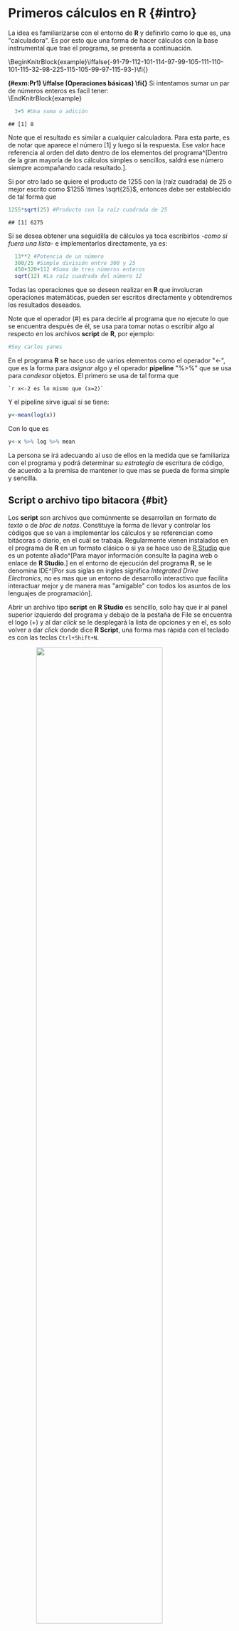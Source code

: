 # Primeros cálculos en R {#intro}

La idea es familiarizarse con el entorno de **R** y definirlo como lo que es, una "calculadora". Es por esto que una forma de hacer cálculos con la base instrumental que trae el programa, se presenta a continuación.

\BeginKnitrBlock{example}\iffalse{-91-79-112-101-114-97-99-105-111-110-101-115-32-98-225-115-105-99-97-115-93-}\fi{}<div class="example"><span class="example" id="exm:Pr1"><strong>(\#exm:Pr1)  \iffalse (Operaciones básicas) \fi{} </strong></span>Si intentamos sumar un par de números enteros es facíl tener:</div>\EndKnitrBlock{example}


```r
  3+5 #Una suma o adición
```

```
## [1] 8
```

Note que el resultado es similar a cualquier calculadora. Para esta parte, es de notar que aparece el número $[1]$ y luego sí la respuesta. Ese valor hace referencia al orden del dato dentro de los elementos del programa^[Dentro de la gran mayoría de los cálculos simples o sencillos, saldrá ese número siempre acompañando cada resultado.].

Si por otro lado se quiere el producto de 1255 con la (raíz cuadrada) de 25 o mejor escrito como $1255 \times \sqrt{25}$, entonces debe ser establecido de tal forma que


```r
1255*sqrt(25) #Producto con la raíz cuadrada de 25
```

```
## [1] 6275
```

Si se desea obtener una seguidilla de cálculos ya toca escribirlos -*como si fuera una lista*- e implementarlos directamente, ya es:


```r
  13**2 #Potencia de un número
  300/25 #Simple división entre 300 y 25
  450+320+112 #Suma de tres números enteros
  sqrt(12) #La raíz cuadrada del número 12
```

Todas las operaciones que se deseen realizar en **R** que involucran operaciones matemáticas, pueden ser escritos directamente y obtendremos los resultados deseados.

Note que el operador (#) es para decirle al programa que no ejecute lo que se encuentra después de él, se usa para tomar notas o escribir algo al respecto en los archivos **script** de **R**, por ejemplo:


```r
#Soy carlos yanes
```

En el programa **R** se hace uso de varios elementos como el operador "<-", que es la forma para _asignar_ algo y el operador **pipeline** "%>%" que se usa para _condesar_ objetos. El primero se usa de tal forma que

`` `r x<-2 es lo mismo que (x=2)` `` 

Y el pipeline sirve igual si se tiene:


```r
y<-mean(log(x))
```

Con lo que es


```r
y<-x %>% log %>% mean
```

La persona se irá adecuando al uso de ellos en la medida que se familiariza con el programa y podrá determinar su _estrategia_ de escritura de código, de acuerdo a la premisa de mantener lo que mas se pueda de forma simple y sencilla.

## Script o archivo tipo bitacora {#bit}

Los **script** son archivos que comúnmente se desarrollan en formato de _texto_ o de _bloc de notas_. Constituye la forma de llevar y controlar los códigos que se van a implementar los cálculos y se referencian como bitácoras o diario, en el cuál se trabaja. Regularmente vienen instalados en el programa de **R** en un formato clásico o si ya se hace uso de [R Studio](https://rstudio.com/products/rstudio/download/) que es un potente aliado^[Para mayor información consulte la pagina web o enlace de **R Studio**.] en el entorno de ejecución del programa **R**, se le denomina IDE^[Por sus siglas en ingles significa _Integrated Drive Electronics_, no es mas que un entorno de desarrollo interactivo que facilita interactuar mejor y de manera mas "amigable" con todos los asuntos de los lenguajes de programación].

Abrir un archivo tipo **script** en **R Studio** es sencillo, solo hay que ir al panel superior izquierdo del programa y debajo de la pestaña de File se encuentra el logo (+) y al dar _click_ se le desplegará la lista de opciones y en el, es solo volver a dar _click_ donde dice **R Script**, una forma mas rápida con el teclado es con las teclas `Ctrl+Shift+N`.  

<img src="imagenes/C0.png" width="75%" style="display: block; margin: auto;" />
Al crear un **script** en **R Studio**, podrá desarrollar y escribir los códigos con el cual va realizar su trabajo, mire lo siguiente:

<img src="imagenes/C1.png" width="75%" style="display: block; margin: auto;" />

## Otras operaciones y cálculos

En economía y en muchas ciencias sociales se hace uso extensivo de las **matemáticas** y de la **estadística**. Muchas veces será incluso necesario calcular o realizar algunas transformaciones en las variables para poder tener unas métricas mas informativas como son los _logaritmos_, _valores absolutos_, valores de forma _exponencial_ o de notación científica, entre otros. Algunos comandos que se pueden usar en **R** para eso son:

| Operación     | Resultado     |
| ------------- | ------------- |
| Valor absoluto| abs()         |
| Logaritmo     | log()         |
| Logaritmo base| log(,)        |
| Exponencial   | exp()         |
| Factorial     | factorial()   |
| Raíz cuadrada | sqrt()        |

\BeginKnitrBlock{example}\iffalse{-91-86-97-108-111-114-32-97-98-115-111-108-117-116-111-93-}\fi{}<div class="example"><span class="example" id="exm:Pr2"><strong>(\#exm:Pr2)  \iffalse (Valor absoluto) \fi{} </strong></span>Calcule el valor absoluto del número (-3), esto simplemente es:</div>\EndKnitrBlock{example}


```r
  abs(-3) # Es el valor absoluto de (-3)
```

```
## [1] 3
```
Sin embargo, en una operación conjunta, si se posee una lista de elementos o un **vector** de elementos^[Estos deben ir separados por (,) y colocando de ante sala la letra (c) que hace referencia a _columnas_ en el programa **R** ], es mucho mas simple implementarlo de tal forma que:


```r
  x<-c(-3,-5,3,11,-16,18,21,-31,-33) # Lista de valores
  abs(x)
```

```
## [1]  3  5  3 11 16 18 21 31 33
```
De igual forma, funciona con un *logaritmo* o también una operación que involucre una de forma de notación científica o *exponencial*, esto puede notarse así:

\BeginKnitrBlock{example}\iffalse{-91-67-225-108-99-117-108-111-32-100-101-32-108-111-103-97-114-105-116-109-111-32-110-97-116-117-114-97-108-93-}\fi{}<div class="example"><span class="example" id="exm:Pr3"><strong>(\#exm:Pr3)  \iffalse (Cálculo de logaritmo natural) \fi{} </strong></span>Obtener el logaritmo de una lista de elementos de una lista o vector que denominaremos (y)</div>\EndKnitrBlock{example}


```r
  y<-c(15,21,23,29,16,28,32,45,33) # Lista de valores para vector Y
  log(y) #Se calcula el logaritmo de cada uno de los elementos
```

```
## [1] 2.708050 3.044522 3.135494 3.367296 2.772589 3.332205 3.465736 3.806662
## [9] 3.496508
```

Observe que el **Programa** calcula el logaritmo natural de cada uno de los elementos del vector (y). Para la forma *exponencial*, es de uso de la notación del logaritmo base (e) y que muchos conocen como la expresión de **Euler**, e.g: $e^{x}$, recuerde ademas que si este lo usamos de tal manera que $Y=ln(e^{x})=x$. Esto puede ser escrito como:


```r
  x<-150 
  exp(x) # En R exp hace referencia a la formula de (e)
```

```
## [1] 1.39371e+65
```

## Funciones en R

Muchas veces, se hace necesario crear nuestras propias formulas y/o funciones. Para esto, se debe utilizar por lo menos, tres ingredientes de una **función**. Estos son:

1. Argumento
2. Operación 
3. Valor

Del *Argumento* salen los componentes principales que van a involucrarse dentro del comando. La parte de *Operación* es la formula (matemática o estadística) y por último el *Valor* que será el resultado de la **función**.


```r
mi_formula<- function(argumento) {
  operación
  return(valor)
}
```
Observe que los tres _ingredientes_ aparecen en la forma del código, como la manera de implementarlo. - _No puede olvidar usar los elementos de function, return y los respectivos corchetes_ -

\BeginKnitrBlock{example}\iffalse{-91-69-115-116-114-117-99-116-117-114-97-32-100-101-32-117-110-97-32-102-117-110-99-105-243-110-93-}\fi{}<div class="example"><span class="example" id="exm:Pr4"><strong>(\#exm:Pr4)  \iffalse (Estructura de una función) \fi{} </strong></span>Tome a consideración que le solicitan la sumatoria de un grupo de valores.Es sencillo obtener en **R** cuando uno tiene una expresión como:</div>\EndKnitrBlock{example}
\begin{equation*}
\sum \limits_{i=1}^{n} X_{i} \quad \text{donde i}\; \in \; \left \{1,2,3,\dots,n \right\}
\end{equation*}

Que viene a ser la suma de los elementos de la variable X. Tome por ejemplo que X sean las _ventas_ de una empresa en ciertos periodos de tiempo y sus valores correspondientes son: $\{350, 690,1120, 990 \}$. Le solicitan calcular la suma de todas ellas.

\begin{equation*}
350+690+1120+990
\end{equation*}

El comando de **sum** (contiene la función de suma o sumatoria) y permite calcular esa parte de forma inmediata.


```r
x=c(350,690,1120,990)
sum(x)
```

```
## [1] 3150
```

Digamos ahora que se requiere tener la formula del cubo o polinomio de tercer orden, la función que permitiría eso, sería:


```r
cubo<- function(x){  # Se le da nombre a la función (argumento)
  x^3                # Se aplica la (operación)
}
cubo(990)  #Probamos el resultado
```

```
## [1] 970299000
```

Obteniendo el resultado ideal del cubo de uno de los datos anteriores.-_Igual puede usarse con cualquier valor o lista de elementos_ -. En otras consideraciones, algunas veces hay formulas un poco mas _complejas_ de usar. Tome ahora lo siguiente:

\begin{equation*}
\prod \limits_{i=2}^{4} (3i-2)
\end{equation*}

Ya no se involucra la **sumatoria** si no la **productoria**. Esta última, no suma los elementos si no que los múltiplica^[La expresión de productoria sirve para simplificar una gran cantidad de multiplicaciones de elementos. Si usted tiene $\prod \limits_{i=1}^{n} x_{i}$, esto le indica multiplicar cada valor del vector desde el primer elemento hasta el último, empezando desde el número que le diga el subíndice hasta el del superíndice que será el límite superior.]. Mire que de forma _manual_, la anterior expresión nos brinda como resultado lo siguiente:

\begin{equation*}
(3)(2)-2\times(3)(3)-2\times(3)(4)-2=280
\end{equation*}

Donde la operación se **repite**, empezando desde el valor de 2, pasa por 3, sigue aumentando hasta el valor de 4, respectivamente. Ya haciendo uso de una función cuyo nombre le daremos (pro), el código a implementar para ajustar todo es


```r
pro<-function(x,y){a=3*(x:y)-2;m=prod(a);m}
#Argumentos X y Y son donde empieza y termina la productoria.
pro(2,4)
```

```
## [1] 280
```

En la anterior, la formula se subdivide en varias partes dentro de la _operación_, ya que primero hay que decirle que dentro de los límites de los valores del argumento. Hay que hacer la operación continua del calculo de cada uno de los valores que hacen parte del vector asociado. _Dicho en otras palabras, tener presente los límites, desde donde va hasta donde términa_. Imaginese si el límite fuera mayor, es decir, que la operación se hiciera desde 3 hasta 15.


```r
pro(3,15)
```

```
## [1] 2.857633e+17
```

La cifra obtenida nos da en _notación científica_ o valores extremadamente grandes, con eso, ya nos ahorramos mucho tiempo y una gran cantidad de notación, mas o menos eso sería:

\begin{equation*}
(3)(3)-2\times(3)(4)-2\times(3)(5)-2\times(3)(6)-2\times \cdots \times(3)(15)-2=2.8576e+17
\end{equation*}

La función realiza los cálculos de forma que el codigo permite simplificar _-objetivo de la ciencia-_ enorme cantidad de cálculos y conseguir el resultado en el menor tiempo posible.









